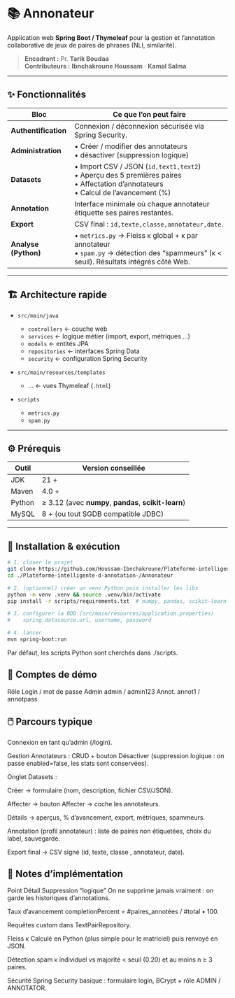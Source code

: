 # 📚 Annonateur

Application web **Spring Boot / Thymeleaf** pour la gestion et l’annotation collaborative de jeux de paires de phrases (NLI, similarité).

> **Encadrant :** Pr. **Tarik Boudaa**  
> **Contributeurs :** **Ibnchakroune Houssam** · **Kamal Salma**

---

## ✨ Fonctionnalités

| Bloc | Ce que l’on peut faire |
|------|------------------------|
| **Authentification** | Connexion / déconnexion sécurisée via Spring Security. |
| **Administration** | • Créer / modifier des annotateurs <br> • désactiver (suppression logique) |
| **Datasets** | • Import CSV / JSON (`id,text1,text2`) <br> • Aperçu des 5 premières paires <br> • Affectation d’annotateurs <br> • Calcul de l’avancement (%) |
| **Annotation** | Interface minimale où chaque annotateur étiquette ses paires restantes. |
| **Export** | CSV final : `id,texte,classe,annotateur,date`. |
| **Analyse (Python)** | • `metrics.py` → Fleiss κ global + κ par annotateur <br> • `spam.py` → détection des “spammeurs” (κ \< seuil). Résultats intégrés côté Web. |

---

## 🏗️ Architecture rapide

- `src/main/java`
  - `controllers`     ← couche web
  - `services`        ← logique métier (import, export, métriques …)
  - `models`          ← entités JPA
  - `repositories`    ← interfaces Spring Data
  - `security`        ← configuration Spring Security

- `src/main/resources/templates`
  - …                ← vues Thymeleaf (`.html`)

- `scripts`
  - `metrics.py`
  - `spam.py`


---

## ⚙️ Prérequis

| Outil | Version conseillée |
|-------|--------------------|
| JDK   | 21 + |
| Maven | 4.0 + |
| Python| ≥ 3.12 (avec **numpy**, **pandas**, **scikit-learn**) |
| MySQL | 8 + (ou tout SGDB compatible JDBC) |

---

## 🚀 Installation & exécution

```bash
# 1. cloner le projet
git clone https://github.com/Houssam-Ibnchakroune/Plateforme-intelligente-d-annotation-.git
cd ./Plateforme-intelligente-d-annotation-/Annonateur

# 2. (optionnel) créer un venv Python puis installer les libs
python -m venv .venv && source .venv/bin/activate
pip install -r scripts/requirements.txt  # numpy, pandas, scikit-learn

# 3. configurer la BDD (src/main/resources/application.properties)
#    spring.datasource.url, username, password

# 4. lancer
mvn spring-boot:run
```
Par défaut, les scripts Python sont cherchés dans ./scripts.

## 🔑 Comptes de démo
Rôle	Login / mot de passe
Admin	admin / admin123
Annot.	annot1 / annotpass



## 🖱️ Parcours typique
Connexion en tant qu’admin (/login).

Gestion Annotateurs : CRUD + bouton Désactiver (suppression logique : on passe enabled=false, les stats sont conservées).

Onglet Datasets :

Créer → formulaire (nom, description, fichier CSV/JSON).

Affecter → bouton Affecter → coche les annotateurs.

Détails → aperçus, % d’avancement, export, métriques, spammeurs.

Annotation (profil annotateur) : liste de paires non étiquetées, choix du label, sauvegarde.

Export final → CSV signé (id, texte, classe , annotateur, date).

## 📝 Notes d’implémentation
Point	Détail
Suppression “logique”	On ne supprime jamais vraiment : on garde les historiques d’annotations.

Taux d’avancement	completionPercent = #paires_annotées / #total • 100.

Requêtes custom dans TextPairRepository.

Fleiss κ	Calculé en Python (plus simple pour le matriciel) puis renvoyé en JSON.

Détection spam	κ individuel vs majorité < seuil (0.20) et au moins n ≥ 3 paires.

Sécurité	Spring Security basique : formulaire login, BCrypt + rôle ADMIN / ANNOTATOR.
